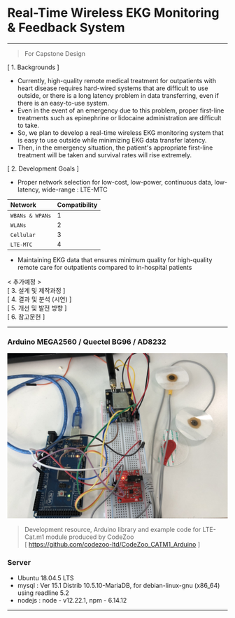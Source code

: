 # Real-Time Wireless EKG Monitoring & Feedback System
-------------
> For Capstone Design


[ 1. Backgrounds ]
- Currently, high-quality remote medical treatment for outpatients with heart disease requires hard-wired systems that are difficult to use outside, or there is a long latency problem in data transferring, even if there is an easy-to-use system.   
- Even in the event of an emergency due to this problem, proper first-line treatments such as epinephrine or lidocaine administration are difficult to take.   
- So, we plan to develop a real-time wireless EKG monitoring system that is easy to use outside while minimizing EKG data transfer latency.   
- Then, in the emergency situation, the patient's appropriate first-line treatment will be taken and survival rates will rise extremely.

[ 2. Development Goals ]
- Proper network selection for low-cost, low-power, continuous data, low-latency, wide-range : LTE-MTC   

|Network|Compatibility|
|:---|:---|
|`WBANs & WPANs`|1|
|`WLANs`|2|
|`Cellular`|3|
|`LTE-MTC`|4|

- Maintaining EKG data that ensures minimum quality for high-quality remote care for outpatients compared to in-hospital patients   

< 추가예정 >   
[ 3. 설계 및 제작과정 ]   
[ 4. 결과 및 분석 (시연) ]   
[ 5. 개선 및 발전 방향 ]   
[ 6. 참고문헌 ]   

-------------
### Arduino MEGA2560 / Quectel BG96 / AD8232
<img src="/Img/product.jpg">

> Development resource, Arduino library and example code for LTE-Cat.m1 module produced by CodeZoo   
> [ https://github.com/codezoo-ltd/CodeZoo_CATM1_Arduino ]

### Server
- Ubuntu 18.04.5 LTS   
- mysql : Ver 15.1 Distrib 10.5.10-MariaDB, for debian-linux-gnu (x86_64) using readline 5.2   
- nodejs : node - v12.22.1, npm - 6.14.12   
-------------
